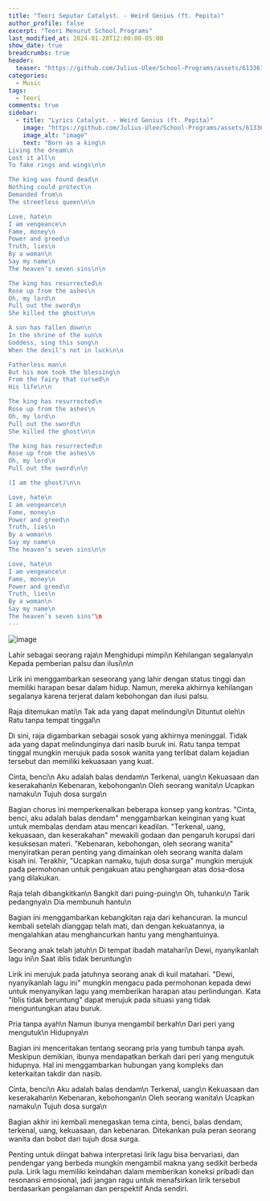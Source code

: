 ```yaml
---
title: "Teori Seputar Catalyst. - Weird Genius (ft. Pepita)"
author_profile: false
excerpt: "Teori Menurut School Programs"
last_modified_at: 2024-01-20T12:00:00-05:00
show_date: true
breadcrumbs: true
header:
  teaser: "https://github.com/Julius-Ulee/School-Programs/assets/61336116/7056c53b-bdb8-47ca-84a4-93424fa5fabd"
categories:
  - Music
tags:
  - Teori
comments: true
sidebar:
  - title: "Lyrics Catalyst. - Weird Genius (ft. Pepita)"
    image: "https://github.com/Julius-Ulee/School-Programs/assets/61336116/7056c53b-bdb8-47ca-84a4-93424fa5fabd"
    image_alt: "image"
    text: "Born as a king\n
Living the dream\n
Lost it all\n
To fake rings and wings\n\n

The king was found dead\n
Nothing could protect\n
Demanded from\n
The streetless queen\n\n

Love, hate\n
I am vengeance\n
Fame, money\n
Power and greed\n
Truth, lies\n
By a woman\n
Say my name\n
The heaven’s seven sins\n\n

The king has resurrected\n
Rose up from the ashes\n
Oh, my lord\n
Pull out the sword\n
She killed the ghost\n\n

A son has fallen down\n
In the shrine of the sun\n
Goddess, sing this song\n
When the devil's not in luck\n\n

Fatherless man\n
But his mom took the blessing\n
From the fairy that cursed\n
His life\n\n

The king has resurrected\n
Rose up from the ashes\n
Oh, my lord\n
Pull out the sword\n
She killed the ghost\n\n

The king has resurrected\n
Rose up from the ashes\n
Oh, my lord\n
Pull out the sword\n\n

(I am the ghost)\n\n

Love, hate\n
I am vengeance\n
Fame, money\n
Power and greed\n
Truth, lies\n
By a woman\n
Say my name\n
The heaven’s seven sins\n\n

Love, hate\n
I am vengeance\n
Fame, money\n
Power and greed\n
Truth, lies\n
By a woman\n
Say my name\n
The heaven’s seven sins"\n
---
```


![image](https://github.com/Julius-Ulee/School-Programs/assets/61336116/48d80d08-8b31-496d-be59-e2e3d662a295)

Lahir sebagai seorang raja\n
Menghidupi mimpi\n
Kehilangan segalanya\n
Kepada pemberian palsu dan ilusi\n\n

Lirik ini menggambarkan seseorang yang lahir dengan status tinggi dan memiliki harapan besar dalam hidup. Namun, mereka akhirnya kehilangan segalanya karena terjerat dalam kebohongan dan ilusi palsu.

Raja ditemukan mati\n
Tak ada yang dapat melindungi\n
Dituntut oleh\n
Ratu tanpa tempat tinggal\n

Di sini, raja digambarkan sebagai sosok yang akhirnya meninggal. Tidak ada yang dapat melindunginya dari nasib buruk ini. Ratu tanpa tempat tinggal mungkin merujuk pada sosok wanita yang terlibat dalam kejadian tersebut dan memiliki kekuasaan yang kuat.

Cinta, benci\n
Aku adalah balas dendam\n
Terkenal, uang\n
Kekuasaan dan keserakahan\n
Kebenaran, kebohongan\n
Oleh seorang wanita\n
Ucapkan namaku\n
Tujuh dosa surga\n

Bagian chorus ini memperkenalkan beberapa konsep yang kontras. "Cinta, benci, aku adalah balas dendam" menggambarkan keinginan yang kuat untuk membalas dendam atau mencari keadilan. "Terkenal, uang, kekuasaan, dan keserakahan" mewakili godaan dan pengaruh korupsi dari kesuksesan materi. "Kebenaran, kebohongan, oleh seorang wanita" menyiratkan peran penting yang dimainkan oleh seorang wanita dalam kisah ini. Terakhir, "Ucapkan namaku, tujuh dosa surga" mungkin merujuk pada permohonan untuk pengakuan atau penghargaan atas dosa-dosa yang dilakukan.

Raja telah dibangkitkan\n
Bangkit dari puing-puing\n
Oh, tuhanku\n
Tarik pedangnya\n
Dia membunuh hantu\n

Bagian ini menggambarkan kebangkitan raja dari kehancuran. Ia muncul kembali setelah dianggap telah mati, dan dengan kekuatannya, ia mengalahkan atau menghancurkan hantu yang menghantuinya.

Seorang anak telah jatuh\n
Di tempat ibadah matahari\n
Dewi, nyanyikanlah lagu ini\n
Saat iblis tidak beruntung\n

Lirik ini merujuk pada jatuhnya seorang anak di kuil matahari. "Dewi, nyanyikanlah lagu ini" mungkin mengacu pada permohonan kepada dewi untuk menyanyikan lagu yang memberikan harapan atau perlindungan. Kata "iblis tidak beruntung" dapat merujuk pada situasi yang tidak menguntungkan atau buruk.

Pria tanpa ayah\n
Namun ibunya mengambil berkah\n
Dari peri yang mengutuk\n
Hidupnya\n

Bagian ini menceritakan tentang seorang pria yang tumbuh tanpa ayah. Meskipun demikian, ibunya mendapatkan berkah dari peri yang mengutuk hidupnya. Hal ini menggambarkan hubungan yang kompleks dan keterkaitan takdir dan nasib.

Cinta, benci\n
Aku adalah balas dendam\n
Terkenal, uang\n
Kekuasaan dan keserakahan\n
Kebenaran, kebohongan\n
Oleh seorang wanita\n
Ucapkan namaku\n
Tujuh dosa surga\n

Bagian akhir ini kembali menegaskan tema cinta, benci, balas dendam, terkenal, uang, kekuasaan, dan kebenaran. Ditekankan pula peran seorang wanita dan bobot dari tujuh dosa surga.

Penting untuk diingat bahwa interpretasi lirik lagu bisa bervariasi, dan pendengar yang berbeda mungkin mengambil makna yang sedikit berbeda pula. Lirik lagu memiliki keindahan dalam memberikan koneksi pribadi dan resonansi emosional, jadi jangan ragu untuk menafsirkan lirik tersebut berdasarkan pengalaman dan perspektif Anda sendiri.
